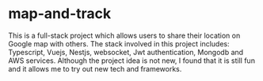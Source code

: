 # map-and-track
This is a full-stack project which allows users to share their location on Google map with others. The stack involved in this project includes: Typescript, Vuejs, Nestjs, websocket, Jwt authentication, Mongodb and AWS services. Although the project idea is not new, I found that it is still fun and it allows me to try out new tech and frameworks. 
